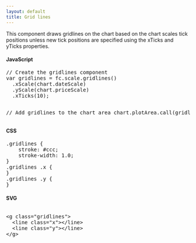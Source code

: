 ```yaml
---
layout: default
title: Grid lines
---
```


This component draws gridlines on the chart based on the chart scales tick positions unless new tick positions are specified using the xTicks and yTicks properties.

<div id="example_gridlines" class="chart"> </div>

<div class="tabs">
  <div>
    <h4>JavaScript</h4>
<pre>
// Create the gridlines component
var gridlines = fc.scale.gridlines()
  .xScale(chart.dateScale)
  .yScale(chart.priceScale)
  .xTicks(10);

// Add gridlines to the chart area
chart.plotArea.call(gridlines);
</pre>
  </div>
  <div>
    <h4>CSS</h4>
<pre>
.gridlines { 
	stroke: #ccc;
	stroke-width: 1.0;
}
.gridlines .x { 
}
.gridlines .y { 
}
</pre>
  </div>
  <div>
    <h4>SVG</h4>
<xmp>
<g class="gridlines">
  <line class="x"></line>	
  <line class="y"></line>
</g></xmp>
  </div>
</div>

<script type="text/javascript">
  var chart = createPlotArea(dataSeries1, '#example_gridlines');

  // Create the gridlines component
  var gridlines = fc.scale.gridlines()
    .xScale(chart.dateScale)
    .yScale(chart.priceScale)
    .xTicks(10);

  // Add gridlines to the chart area
  chart.plotArea.call(gridlines);
</script>
